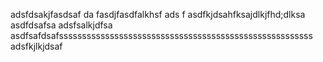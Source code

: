 adsfdsakjfasdsaf
da
fasdjfasdfalkhsf
ads
f
asdfkjdsahfksajdlkjfhd;dlksa
asdfdsafsa
adsfsalkjdfsa
asdfsafdsafsssssssssssssssssssssssssssssssssssssssssssssssssssssss
adsfkjlkjdsaf
